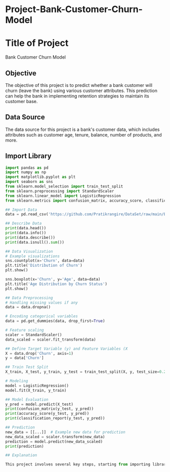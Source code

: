 # Project-Bank-Customer-Churn-Model

# Title of Project
Bank Customer Churn Model 

## Objective
The objective of this project is to predict whether a bank customer will churn (leave the bank) using various customer attributes. This prediction can help the bank in implementing retention strategies to maintain its customer base.

## Data Source
The data source for this project is a bank's customer data, which includes attributes such as customer age, tenure, balance, number of products, and more.

## Import Library
```python
import pandas as pd
import numpy as np
import matplotlib.pyplot as plt
import seaborn as sns
from sklearn.model_selection import train_test_split
from sklearn.preprocessing import StandardScaler
from sklearn.linear_model import LogisticRegression
from sklearn.metrics import confusion_matrix, accuracy_score, classification_report

## Import Data
data = pd.read_csv('https://github.com/Pratikrangire/DataSet/raw/main/Bank%20Churn%20Modelling.csv')

## Describe Data
print(data.head())
print(data.info())
print(data.describe())
print(data.isnull().sum())

## Data Visualization
# Example visualizations
sns.countplot(x='Churn', data=data)
plt.title('Distribution of Churn')
plt.show()

sns.boxplot(x='Churn', y='Age', data=data)
plt.title('Age Distribution by Churn Status')
plt.show()

## Data Preprocessing
# Handling missing values if any
data = data.dropna()

# Encoding categorical variables
data = pd.get_dummies(data, drop_first=True)

# Feature scaling
scaler = StandardScaler()
data_scaled = scaler.fit_transform(data)

## Define Target Variable (y) and Feature Variables (X
X = data.drop('Churn', axis=1)
y = data['Churn']

## Train Test Split
X_train, X_test, y_train, y_test = train_test_split(X, y, test_size=0.2, random_state=42)

# Modeling
model = LogisticRegression()
model.fit(X_train, y_train)

## Model Evaluation
y_pred = model.predict(X_test)
print(confusion_matrix(y_test, y_pred))
print(accuracy_score(y_test, y_pred))
print(classification_report(y_test, y_pred))

## Prediction
new_data = [[...]]  # Example new data for prediction
new_data_scaled = scaler.transform(new_data)
prediction = model.predict(new_data_scaled)
print(prediction)

## Explanation

This project involves several key steps, starting from importing libraries and data to data visualization, preprocessing, model training, and evaluation. Each step plays a crucial role in building an accurate predictive model. Visualizations help in understanding the data distribution and relationships between variables. Preprocessing ensures that the data is clean and suitable for modeling. The Logistic Regression model is used for its simplicity and effectiveness in binary classification tasks. Model evaluation metrics like accuracy, confusion matrix, and classification report help in assessing the model's performance.
